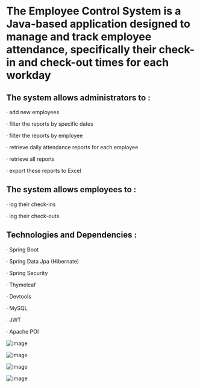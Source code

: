 # The Employee Control System is a Java-based application designed to manage and track employee attendance, specifically their check-in and check-out times for each workday

## The system allows administrators to :
· add new employees

· filter the reports by specific dates

· filter the reports by employee

· retrieve daily attendance reports for each employee 

· retrieve all reports 

· export these reports to Excel

## The system allows employees to :
· log their check-ins 

· log their check-outs

## Technologies and Dependencies :
· Spring Boot

· Spring Data Jpa (Hibernate)

· Spring Security

· Thymeleaf

· Devtools

· MySQL

· JWT 

· Apache POI


![image](https://github.com/czajjka/EmployeeControlSystem/assets/131516264/e77eb798-1055-4b8c-bdbf-bd15571c6de5)

![image](https://github.com/czajjka/EmployeeControlSystem/assets/131516264/6562d9d9-9261-48fa-a448-ca043d2a736e)

![image](https://github.com/czajjka/EmployeeControlSystem/assets/131516264/48d342d0-bd29-477e-b7e8-1253d62afe6b)

![image](https://github.com/czajjka/EmployeeControlSystem/assets/131516264/b3530786-760d-4a59-b8b6-0745b373b894)



